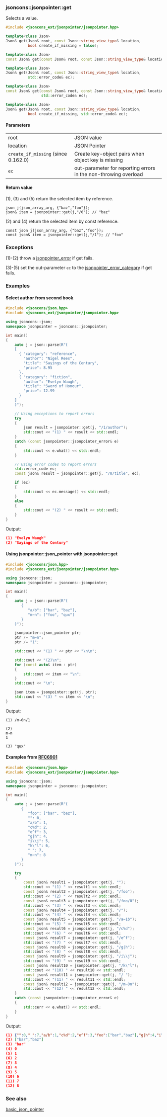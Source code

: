 ### jsoncons::jsonpointer::get

Selects a value.

```c++
#include <jsoncons_ext/jsonpointer/jsonpointer.hpp>

template<class Json>
Json& get(Json& root, const Json::string_view_type& location,
          bool create_if_missing = false);                               (1)

template<class Json>
const Json& get(const Json& root, const Json::string_view_type& location);   (2)

template<class Json>
Json& get(Json& root, const Json::string_view_type& location, 
          std::error_code& ec);                                          (3)

template<class Json>
const Json& get(const Json& root, const Json::string_view_type& location, 
                std::error_code& ec);                                    (4)

template<class Json>
Json& get(Json& root, const Json::string_view_type& location, 
          bool create_if_missing, std::error_code& ec);                  (5)
```

#### Parameters
<table>
  <tr>
    <td>root</td>
    <td>JSON value</td> 
  </tr>
  <tr>
    <td>location</td>
    <td>JSON Pointer</td> 
  </tr>
  <tr>
    <td><code>create_if_missing</code> (since 0.162.0)</td>
    <td>Create key-object pairs when object key is missing</td> 
  </tr>
  <tr>
    <td><code>ec</code></td>
    <td>out-parameter for reporting errors in the non-throwing overload</td> 
  </tr>
</table>

#### Return value

(1), (3) and (5) return the selected item by reference. 

    json j(json_array_arg, {"baz","foo"});
    json& item = jsonpointer::get(j,"/0"); // "baz"

(2) and (4) return the selected item by const reference.  

    const json j(json_array_arg, {"baz","foo"});
    const json& item = jsonpointer::get(j,"/1"); // "foo"

### Exceptions

(1)-(2) throw a [jsonpointer_error](jsonpointer_error.md) if get fails.
 
(3)-(5) set the out-parameter `ec` to the [jsonpointer_error_category](jsonpointer_errc.md) if get fails. 

### Examples

#### Select author from second book

```c++
#include <jsoncons/json.hpp>
#include <jsoncons_ext/jsonpointer/jsonpointer.hpp>

using jsoncons::json;
namespace jsonpointer = jsoncons::jsonpointer;

int main()
{
    auto j = json::parse(R"(
    [
      { "category": "reference",
        "author": "Nigel Rees",
        "title": "Sayings of the Century",
        "price": 8.95
      },
      { "category": "fiction",
        "author": "Evelyn Waugh",
        "title": "Sword of Honour",
        "price": 12.99
      }
    ]
    )");

    // Using exceptions to report errors
    try
    {
        json result = jsonpointer::get(j, "/1/author");
        std::cout << "(1) " << result << std::endl;
    }
    catch (const jsonpointer::jsonpointer_error& e)
    {
        std::cout << e.what() << std::endl;
    }

    // Using error codes to report errors
    std::error_code ec;
    const json& result = jsonpointer::get(j, "/0/title", ec);

    if (ec)
    {
        std::cout << ec.message() << std::endl;
    }
    else
    {
        std::cout << "(2) " << result << std::endl;
    }
}
```
Output:
```json
(1) "Evelyn Waugh"
(2) "Sayings of the Century"
```

#### Using jsonpointer::json_pointer with jsonpointer::get 

```c++
#include <jsoncons/json.hpp>
#include <jsoncons_ext/jsonpointer/jsonpointer.hpp>

using jsoncons::json;
namespace jsonpointer = jsoncons::jsonpointer;

int main()
{
    auto j = json::parse(R"(
       {
          "a/b": ["bar", "baz"],
          "m~n": ["foo", "qux"]
       }
    )");

    jsonpointer::json_pointer ptr;
    ptr /= "m~n";
    ptr /= "1";

    std::cout << "(1) " << ptr << "\n\n";

    std::cout << "(2)\n";
    for (const auto& item : ptr)
    {
        std::cout << item << "\n";
    }
    std::cout << "\n";

    json item = jsonpointer::get(j, ptr);
    std::cout << "(3) " << item << "\n";
}
```
Output:
```
(1) /m~0n/1

(2)
m~n
1

(3) "qux"
```

#### Examples from [RFC6901](https://tools.ietf.org/html/rfc6901)

```c++
#include <jsoncons/json.hpp>
#include <jsoncons_ext/jsonpointer/jsonpointer.hpp>

using jsoncons::json;
namespace jsonpointer = jsoncons::jsonpointer;

int main()
{
    auto j = json::parse(R"(
       {
          "foo": ["bar", "baz"],
          "": 0,
          "a/b": 1,
          "c%d": 2,
          "e^f": 3,
          "g|h": 4,
          "i\\j": 5,
          "k\"l": 6,
          " ": 7,
          "m~n": 8
       }
    )");

    try
    {
        const json& result1 = jsonpointer::get(j, "");
        std::cout << "(1) " << result1 << std::endl;
        const json& result2 = jsonpointer::get(j, "/foo");
        std::cout << "(2) " << result2 << std::endl;
        const json& result3 = jsonpointer::get(j, "/foo/0");
        std::cout << "(3) " << result3 << std::endl;
        const json& result4 = jsonpointer::get(j, "/");
        std::cout << "(4) " << result4 << std::endl;
        const json& result5 = jsonpointer::get(j, "/a~1b");
        std::cout << "(5) " << result5 << std::endl;
        const json& result6 = jsonpointer::get(j, "/c%d");
        std::cout << "(6) " << result6 << std::endl;
        const json& result7 = jsonpointer::get(j, "/e^f");
        std::cout << "(7) " << result7 << std::endl;
        const json& result8 = jsonpointer::get(j, "/g|h");
        std::cout << "(8) " << result8 << std::endl;
        const json& result9 = jsonpointer::get(j, "/i\\j");
        std::cout << "(9) " << result9 << std::endl;
        const json& result10 = jsonpointer::get(j, "/k\"l");
        std::cout << "(10) " << result10 << std::endl;
        const json& result11 = jsonpointer::get(j, "/ ");
        std::cout << "(11) " << result11 << std::endl;
        const json& result12 = jsonpointer::get(j, "/m~0n");
        std::cout << "(12) " << result12 << std::endl;
    }
    catch (const jsonpointer::jsonpointer_error& e)
    {
        std::cerr << e.what() << std::endl;
    }
}
```
Output:
```json
(1) {"":0," ":7,"a/b":1,"c%d":2,"e^f":3,"foo":["bar","baz"],"g|h":4,"i\\j":5,"k\"l":6,"m~n":8}
(2) ["bar","baz"]
(3) "bar"
(4) 0
(5) 1
(6) 2
(7) 3
(8) 4
(9) 5
(10) 6
(11) 7
(12) 8
```

### See also

[basic_json_pointer](basic_json_pointer.md)

